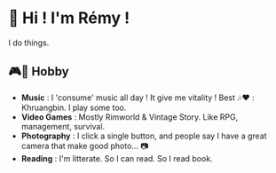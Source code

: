 # 👋 Hi ! I'm Rémy ! 

I do things.

## 🎮🎵 Hobby

- **Music** : I 'consume' music all day ! It give me vitality ! Best 🎶❤️ : Khruangbin. I play some too.
- **Video Games** : Mostly Rimworld & Vintage Story. Like RPG, management, survival. 
- **Photography** : I click a single button, and people say I have a great camera that make good photo... 📷
- **Reading** : I'm litterate. So I can read. So I read book.

<!--- BADGES : https://shields.io/badges // https://github.com/alexandresanlim/Badges4-README.md-Profile --
Languages : ![Static Badge](https://img.shields.io/badge/HTML5-E34F26?style=for-the-badge&logo=html5&logoColor=white) ![Static Badge](https://img.shields.io/badge/CSS3-1572B6?style=for-the-badge&logo=css3&logoColor=white) ![Static Badge]( 	https://img.shields.io/badge/JavaScript-323330?style=for-the-badge&logo=javascript&logoColor=F7DF1E) ![Static Badge]( 	https://img.shields.io/badge/TypeScript-007ACC?style=for-the-badge&logo=typescript&logoColor=white) ![Static Badge](https://img.shields.io/badge/json-5E5C5C?style=for-the-badge&logo=json&logoColor=white)

Libraries & Frameworks : ![Static Badge](https://img.shields.io/badge/React-20232A?style=for-the-badge&logo=react&logoColor=61DAFB) ![Static Badge](https://img.shields.io/badge/Redux-593D88?style=for-the-badge&logo=redux&logoColor=white) ![Static Badge](https://img.shields.io/badge/Sass-CC6699?style=for-the-badge&logo=sass&logoColor=white)

Tools : ![Static Badge](https://img.shields.io/badge/WebStorm-000000?style=for-the-badge&logo=WebStorm&logoColor=whiteWebStorm) ![Static Badge](https://img.shields.io/badge/VSCode-0078D4?style=for-the-badge&logo=visual%20studio%20code&logoColor=white)  	![Static Badge](https://img.shields.io/badge/GIT-E44C30?style=for-the-badge&logo=git&logoColor=white)

Principles: ![Static Badge](https://img.shields.io/badge/Accessibility-8A2BE2?style=flat-square&logoSize=auto) ![Static Badge](https://img.shields.io/badge/Responsive%20Design-AD91A3?style=flat-square&logoSize=14) ![Static Badge](https://img.shields.io/badge/Clean%20Code-00C49A?style=flat-square&logoSize=14))

Others :   ![Static Badge](https://img.shields.io/badge/Adobe%20Premiere%20Pro-9999FF?style=for-the-badge&logo=Adobe%20Premiere%20Pro&logoColor=white) ![Static Badge](https://img.shields.io/badge/affinityphoto-%237E4DD2.svg?style=for-the-badge&logo=affinity-photo&logoColor=white)  ![Static Badge](https://img.shields.io/badge/affinitydesginer-%231B72BE.svg?style=for-the-badge&logo=affinity-designer&logoColor=white) -->
